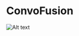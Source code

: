 # ConvoFusion
![Alt text](https://programmerhumor.io/wp-content/uploads/2023/07/programmerhumor-io-programming-memes-621ef780eec665e.png)
